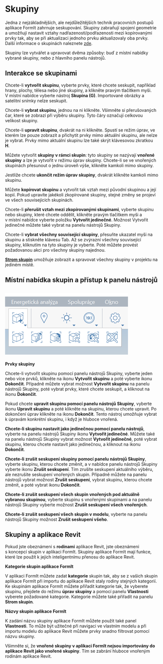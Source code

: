# Skupiny

Jedna z nejzákladnějších, ale nejdůležitějších technik pracovních postupů aplikace FormIt zahrnuje seskupování. Skupiny zabraňují spojení geometrie a umožňují nastavit vztahy nadřazenosti/podřazenosti mezi kopírovanými prvky tak, aby se při aktualizaci jednoho prvku aktualizovaly oba prvky. Další informace o skupinách naleznete [zde](../formit-primer/part-i/grouping-objects.md).

Skupiny lze vytvářet a upravovat dvěma způsoby: buď z místní nabídky vybrané skupiny, nebo z hlavního panelu nástrojů.

## Interakce se skupinami

Chcete-li **vytvořit skupinu**, vyberte prvky, které chcete seskupit, například hrany, plochy, tělesa nebo jiné skupiny, a klikněte pravým tlačítkem myši. V místní nabídce vyberte nástroj **Skupina \(G\)**. Importované obrázky a satelitní snímky nelze seskupit.

Chcete-li **vybrat skupinu**, jednou na ni klikněte. Všimněte si přerušovaných čar, které se zobrazí při výběru skupiny. Tyto čáry označují celkovou velikost skupiny.

Chcete-li **upravit skupinu**, dvakrát na ni klikněte. Spustí se režim úprav, ve kterém lze pouze zobrazit a přichytit prvky mimo aktuální skupinu, ale nelze je vybrat. Prvky mimo aktuální skupinu lze také skrýt klávesovou zkratkou **H**.

Můžete vytvořit **skupiny v rámci skupin**: tyto skupiny se nazývají **vnořené skupiny** a lze je vytvořit v režimu úprav skupiny. Chcete-li se ve vnořených skupinách přesunout o jednu úroveň výše, klikněte kamkoli mimo skupiny.

Jestliže chcete **ukončit režim úprav skupiny**, dvakrát klikněte kamkoli mimo skupinu.

Můžete **kopírovat skupinu** a vytvořit tak vztah mezi původní skupinou a její kopií. Pokud upravíte jakékoli zkopírované skupiny, stejné změny se projeví ve všech souvisejících skupinách.

Chcete-li **přerušit vztah mezi zkopírovanými skupinami**, vyberte skupinu nebo skupiny, které chcete oddělit, klikněte pravým tlačítkem myši a v místní nabídce vyberte položku **Vytvořit jedinečné**. Možnost Vytvořit jedinečné můžete také vybrat na panelu nástrojů Skupiny.

Chcete-li **vybrat všechny související skupiny**, přesuňte ukazatel myši na skupinu a stiskněte klávesu Tab. Až se zvýrazní všechny související skupiny, kliknutím na tyto skupiny je vyberte. Poté můžete provést požadovanou akci pro všechny skupiny najednou.

[**Strom skupin**](groups-tree.md) umožňuje zobrazit a spravovat všechny skupiny v projektu na jediném místě.

## Místní nabídka skupin a přístup k panelu nástrojů

## ![](../.gitbook/assets/grouptoolbar.png)

**Prvky skupiny**

Chcete-li vytvořit skupinu pomocí panelu nástrojů Skupiny, vyberte jeden nebo více prvků, klikněte na ikonu **Vytvořit skupinu** a poté vyberte ikonu **Dokončit**. Případně můžete vybrat možnost **Vytvořit skupinu** na panelu nástrojů Skupiny, poté vybrat prvky, které chcete seskupit, a kliknout na ikonu **Dokončit**.

Pokud chcete **upravit skupinu pomocí panelu nástrojů Skupiny**, vyberte ikonu **Upravit skupinu** a poté klikněte na skupinu, kterou chcete upravit. Po dokončení úprav klikněte na ikonu **Dokončit**. Tento nástroj umožňuje vybrat k úpravám konkrétní skupinu, i když je hluboce vnořená.

**Chcete-li skupinu nastavit jako jedinečnou pomocí panelu nástrojů**, vyberte na panelu nástrojů Skupiny ikonu **Vytvořit jedinečné**. Můžete také na panelu nástrojů Skupiny vybrat možnost **Vytvořit jedinečné**, poté vybrat skupinu, kterou chcete nastavit jako jedinečnou, a kliknout na ikonu **Dokončit**.

**Chcete-li zrušit seskupení skupiny pomocí panelu nástrojů Skupiny**, vyberte skupinu, kterou chcete změnit, a v nabídce panelu nástrojů Skupiny vyberte ikonu **Zrušit seskupení**. Tím zrušíte seskupení aktuálního výběru, ale nezrušíte seskupení vnořených skupin. Případně můžete na panelu nástrojů vybrat možnost **Zrušit seskupení**, vybrat skupinu, kterou chcete změnit, a poté vybrat ikonu **Dokončit**.

**Chcete-li zrušit seskupení všech skupin vnořených pod aktuálně vybranou skupinou**, vyberte skupinu s vnořenými skupinami a na panelu nástrojů Skupiny vyberte možnost **Zrušit seskupení všech vnořených**.

**Chcete-li zrušit seskupení všech skupin v modelu**, vyberte na panelu nástrojů Skupiny možnost **Zrušit seskupení všeho**.

## Skupiny a aplikace Revit

Pokud jste obeznámeni s **rodinami** aplikace Revit, jste obeznámeni s koncepcí skupin v aplikaci FormIt. Skupiny aplikace FormIt mají funkce, které lze použít k jejich inteligentnímu přenosu do aplikace Revit.

**Kategorie skupin aplikace FormIt**

V aplikaci FormIt můžete zadat **kategorie** skupin tak, aby se z vašich skupin aplikace FormIt při importu do aplikace Revit staly rodiny stejných kategorií. Ke skupinám aplikace FormIt můžete přiřadit kategorie tak, že vyberete skupinu, přejdete do režimu **úprav skupiny** a pomocí panelu **Vlastnosti** vyberete požadované kategorie. Kategorie můžete také přiřadit na panelu **Strom skupin**.

**Názvy skupin aplikace FormIt**

K zadání názvu skupiny aplikace FormIt můžete použít také panel **Vlastnosti**. To může být užitečné při navigaci ve vlastním modelu a při importu modelu do aplikace Revit můžete prvky snadno filtrovat pomocí názvu skupiny.

Všimněte si, že **vnořené skupiny v aplikaci FormIt nejsou importovány do aplikace Revit jako vnořené skupiny**. Tím se zabrání hluboce vnořeným rodinám aplikace Revit.

